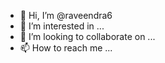 - 👋 Hi, I’m @raveendra6
- 👀 I’m interested in ...
- 💞️ I’m looking to collaborate on ...
- 📫 How to reach me ...

<!---
raveendra6/raveendra6 is a ✨ special ✨ repository because its `README.md` (this file) appears on your GitHub profile.
You can click the Preview link to take a look at your changes.
--->
